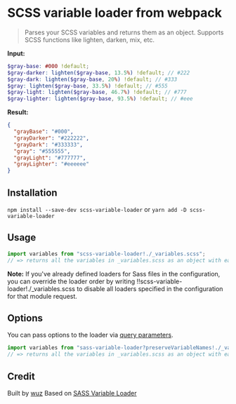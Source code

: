 # SCSS variable loader from webpack

> Parses your SCSS variables and returns them as an object. Supports SCSS functions like lighten, darken, mix, etc.

**Input:**

```scss
$gray-base: #000 !default;
$gray-darker: lighten($gray-base, 13.5%) !default; // #222
$gray-dark: lighten($gray-base, 20%) !default; // #333
$gray: lighten($gray-base, 33.5%) !default; // #555
$gray-light: lighten($gray-base, 46.7%) !default; // #777
$gray-lighter: lighten($gray-base, 93.5%) !default; // #eee
```

**Result:**

```json
{
  "grayBase": "#000",
  "grayDarker": "#222222",
  "grayDark": "#333333",
  "gray": "#555555",
  "grayLight": "#777777",
  "grayLighter": "#eeeeee"
}
```

## Installation

`npm install --save-dev scss-variable-loader`
or
`yarn add -D scss-variable-loader`

## Usage

```js
import variables from "scss-variable-loader!./_variables.scss";
// => returns all the variables in _variables.scss as an object with each variable name camelCased
```

**Note:** If you've already defined loaders for Sass files in the configuration, you can override the loader order by writing !!scss-variable-loader!./\_variables.scss to disable all loaders specified in the configuration for that module request.

## Options

You can pass options to the loader via [query parameters](http://webpack.github.io/docs/using-loaders.html#query-parameters).

```js
import variables from "sass-variable-loader?preserveVariableNames!./_variables.scss";
// => returns all the variables in _variables.scss as an object with each variable name left intact
```

## Credit

Built by [wuz](https://wuz.sh)
Based on [SASS Variable Loader](https://github.com/nordnet/sass-variable-loader)
